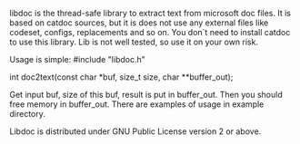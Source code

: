 libdoc is the thread-safe library to extract text from microsoft doc files.
It is based on catdoc sources, but it is does not use any external files like codeset, configs, replacements and so on.
You don`t need to install catdoc to use this library.
Lib is not well tested, so use it on your own risk.

Usage is simple:
#include "libdoc.h"

int doc2text(const char *buf, size_t size, char **buffer_out);

Get input buf, size of this buf, result is put in buffer_out.
Then you should free memory in buffer_out.
There are examples of usage in example directory.


Libdoc is distributed under GNU Public License version 2 or above.